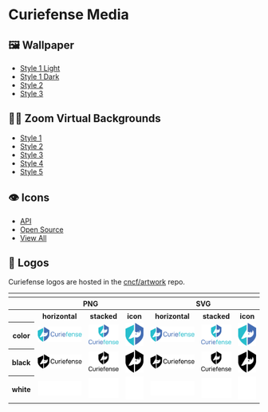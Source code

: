 # Curiefense Media

## 🖼 Wallpaper

* [Style 1 Light](/media/wallpaper/curiefense-wallpaper-style-1-light.png)
* [Style 1 Dark](/media/wallpaper/curiefense-wallpaper-style-1-dark.png)
* [Style 2](/media/wallpaper/curiefense-wallpaper-style-2.png)
* [Style 3](/media/wallpaper/curiefense-wallpaper-style-3.png)

## 👩‍💻 Zoom Virtual Backgrounds

* [Style 1](/media/zoom/curiefense-zoom-style-1.png)
* [Style 2](/media/zoom/curiefense-zoom-style-2.png)
* [Style 3](/media/zoom/curiefense-zoom-style-3.png)
* [Style 4](/media/zoom/curiefense-zoom-style-4.png)
* [Style 5](/media/zoom/curiefense-zoom-style-5.png)

## 👁 Icons

* [API](/media/icons/API.svg)
* [Open Source](/media/icons/open-source.svg)
* [View All](https://github.com/curiefense/media/tree/main/media/icons)

## 🎨 Logos
Curiefense logos are hosted in the [cncf/artwork](https://github.com/cncf/artwork/blob/master/examples/sandbox.md#curiefense-logos) repo.

<table>
    <tr>
    	<th colspan="7"></th>
    </tr>
    <tr>
        <th></th>
        <th colspan="3">PNG</th>
        <th colspan="3">SVG</th>
    </tr>
    <tr>
        <th></th>
        <th>horizontal</th>
        <th>stacked</th>
        <th>icon</th>
        <th>horizontal</th>
        <th>stacked</th>
        <th>icon</th>
    </tr>
    <tr>
        <th>color</th>
        <td><img src="https://github.com/cncf/artwork/raw/master/projects/curiefense/horizontal/color/curiefense-horizontal-color.png" width="200"></td>
        <td><img src="https://github.com/cncf/artwork/raw/master/projects/curiefense/stacked/color/curiefense-stacked-color.png" width="95"></td>
        <td><img src="https://github.com/cncf/artwork/raw/master/projects/curiefense/icon/color/curiefense-icon-color.png" width="75"></td>
        <td><img src="https://github.com/cncf/artwork/raw/master/projects/curiefense/horizontal/color/curiefense-horizontal-color.svg" width="200"></td>
        <td><img src="https://github.com/cncf/artwork/raw/master/projects/curiefense/stacked/color/curiefense-stacked-color.svg" width="95"></td>
        <td><img src="https://github.com/cncf/artwork/raw/master/projects/curiefense/icon/color/curiefense-icon-color.svg" width="75"></td>
    </tr>
    <tr>
        <th>black</th>
        <td><img src="https://github.com/cncf/artwork/raw/master/projects/curiefense/horizontal/black/curiefense-horizontal-black.png" width="200"></td>
        <td><img src="https://github.com/cncf/artwork/raw/master/projects/curiefense/stacked/black/curiefense-stacked-black.png" width="95"></td>
        <td><img src="https://github.com/cncf/artwork/raw/master/projects/curiefense/icon/black/curiefense-icon-black.png" width="75"></td>
        <td><img src="https://github.com/cncf/artwork/raw/master/projects/curiefense/horizontal/black/curiefense-horizontal-black.svg" width="200"></td>
        <td><img src="https://github.com/cncf/artwork/raw/master/projects/curiefense/stacked/black/curiefense-stacked-black.svg" width="95"></td>
        <td><img src="https://github.com/cncf/artwork/raw/master/projects/curiefense/icon/black/curiefense-icon-black.svg" width="75"></td>
    </tr>
    <tr>
        <th>white</th>
        <td><img src="https://github.com/cncf/artwork/raw/master/projects/curiefense/horizontal/white/curiefense-horizontal-white.png" width="200"></td>
        <td><img src="https://github.com/cncf/artwork/raw/master/projects/curiefense/stacked/white/curiefense-stacked-white.png" width="95"></td>
        <td><img src="https://github.com/cncf/artwork/raw/master/projects/curiefense/icon/white/curiefense-icon-white.png" width="75"></td>
        <td><img src="https://github.com/cncf/artwork/raw/master/projects/curiefense/horizontal/white/curiefense-horizontal-white.svg" width="200"></td>
        <td><img src="https://github.com/cncf/artwork/raw/master/projects/curiefense/stacked/white/curiefense-stacked-white.svg" width="95"></td>
        <td><img src="https://github.com/cncf/artwork/raw/master/projects/curiefense/icon/white/curiefense-icon-white.svg" width="75"></td>
    </tr>
</table>
